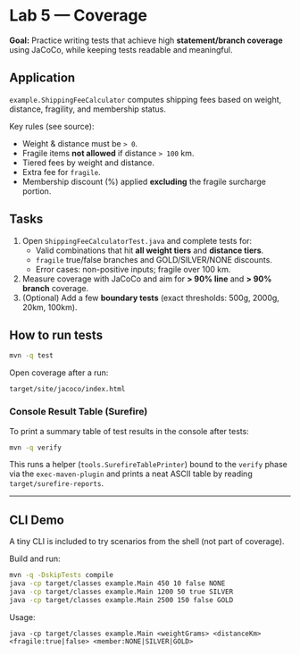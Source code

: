 # Lab 5 — Coverage

**Goal:** Practice writing tests that achieve high **statement/branch coverage** using JaCoCo, while keeping tests readable and meaningful.

## Application
`example.ShippingFeeCalculator` computes shipping fees based on weight, distance, fragility, and membership status.

Key rules (see source):
- Weight & distance must be `> 0`.
- Fragile items **not allowed** if distance `> 100` km.
- Tiered fees by weight and distance.
- Extra fee for `fragile`.
- Membership discount (%) applied **excluding** the fragile surcharge portion.

## Tasks
1. Open `ShippingFeeCalculatorTest.java` and complete tests for:
   - Valid combinations that hit **all weight tiers** and **distance tiers**.
   - `fragile` true/false branches and GOLD/SILVER/NONE discounts.
   - Error cases: non-positive inputs; fragile over 100 km.
2. Measure coverage with JaCoCo and aim for **> 90% line** and **> 90% branch** coverage.
3. (Optional) Add a few **boundary tests** (exact thresholds: 500g, 2000g, 20km, 100km).

## How to run tests
```bash
mvn -q test
```

Open coverage after a run:
```
target/site/jacoco/index.html
```

### Console Result Table (Surefire)
To print a summary table of test results in the console after tests:
```bash
mvn -q verify
```
This runs a helper (`tools.SurefireTablePrinter`) bound to the `verify` phase via the `exec-maven-plugin` and prints a neat ASCII table by reading `target/surefire-reports`.

---

## CLI Demo
A tiny CLI is included to try scenarios from the shell (not part of coverage).

Build and run:
```bash
mvn -q -DskipTests compile
java -cp target/classes example.Main 450 10 false NONE
java -cp target/classes example.Main 1200 50 true SILVER
java -cp target/classes example.Main 2500 150 false GOLD
```

Usage:
```
java -cp target/classes example.Main <weightGrams> <distanceKm> <fragile:true|false> <member:NONE|SILVER|GOLD>
```
